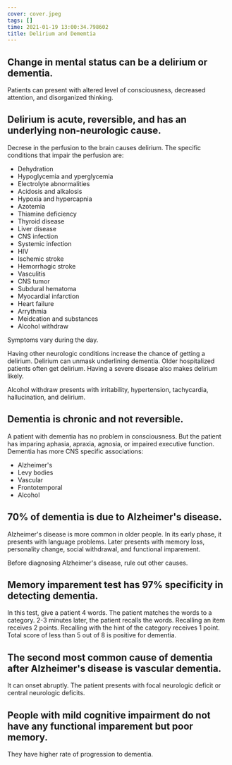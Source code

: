 ```yaml
---
cover: cover.jpeg
tags: []
time: 2021-01-19 13:00:34.798602
title: Delirium and Dememtia
---
```


## Change in mental status can be a delirium or dementia.

Patients can present with altered level of consciousness, decreased attention, and disorganized thinking.

## Delirium is acute, reversible, and has an underlying non-neurologic cause.

Decrese in the perfusion to the brain causes delirium.
The specific conditions that impair the perfusion are:

- Dehydration
- Hypoglycemia and yperglycemia
- Electrolyte abnormalities
- Acidosis and alkalosis
- Hypoxia and hypercapnia
- Azotemia
- Thiamine deficiency
- Thyroid disease
- Liver disease
- CNS infection
- Systemic infection
- HIV
- Ischemic stroke
- Hemorrhagic stroke
- Vasculitis
- CNS tumor
- Subdural hematoma
- Myocardial infarction
- Heart failure
- Arrythmia
- Meidcation and substances
- Alcohol withdraw

Symptoms vary during the day.

Having other neurologic conditions increase the chance of getting a delirium.
Delirium can unmask underlining dementia.
Older hospitalized patients often get delirium.
Having a severe disease also makes delirium likely.

Alcohol withdraw presents with irritability, hypertension, tachycardia, hallucination, and delirium.

## Dementia is chronic and not reversible.

A patient with dementia has no problem in consciousness.
But the patient has imparing aphasia, apraxia, agnosia, or impaired executive function.
Dementia has more CNS specific associations:

- Alzheimer's
- Levy bodies
- Vascular
- Frontotemporal
- Alcohol

## 70% of dementia is due to Alzheimer's disease.

Alzheimer's disease is more common in older people.
In its early phase, it presents with language problems.
Later presents with memory loss, personality change, social withdrawal, and functional imparement.

Before diagnosing Alzheimer's disease, rule out other causes.

## Memory imparement test has 97% specificity in detecting dementia.

In this test, give a patient 4 words.
The patient matches the words to a category.
2-3 minutes later, the patient recalls the words.
Recalling an item receives 2 points.
Recalling with the hint of the category receives 1 point.
Total score of less than 5 out of 8 is positive for dementia.

## The second most common cause of dementia after Alzheimer's disease is vascular dementia.

It can onset abruptly.
The patient presents with focal neurologic deficit or central neurologic deficits.

## People with mild cognitive impairment do not have any functional imparement but poor memory.

They have higher rate of progression to dementia.

